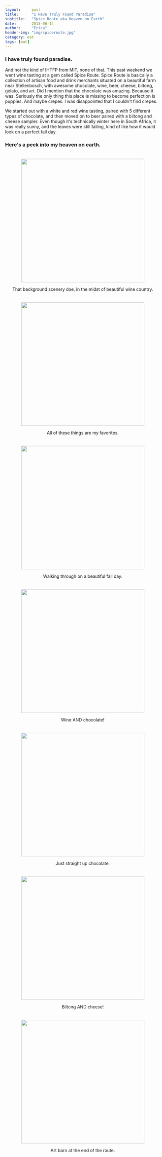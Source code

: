```yaml
---
layout:     post
title:      "I Have Truly Found Paradise"
subtitle:   "Spice Route aka Heaven on Earth"
date:       2015-06-14
author:     "Erica"
header-img: "img/spiceroute.jpg"
category: eat
tags: [eat]
---
```


<h3 class="section-heading">I have truly found paradise.</h3>

And not the kind of IHTFP from MIT, none of that. This past weekend we went wine tasting at a gem called Spice Route. Spice Route is basically a collection of artisan food and drink merchants situated on a beautiful farm near Stellenbosch, with awesome chocolate, wine, beer, cheese, biltong, gelato, and art. Did I mention that the chocolate was amazing. Because it was. Seriously the only thing this place is missing to become perfection is puppies. And maybe crepes. I was disappointed that I couldn't find crepes.

We started out with a white and red wine tasting, paired with 5 different types of chocolate, and then moved on to beer paired with a biltong and cheese sampler. Even though it's technically winter here in South Africa, it was really sunny, and the leaves were still falling, kind of like how it would look on a perfect fall day.

<h3>Here's a peek into my heaven on earth.</h3>

<center>
  <img src="{{site.url}}/img/eat/spice/scenery.jpg" height="400px" width="400px" style="padding-top:20px"/>
  <p>
    That background scenery doe, in the midst of beautiful wine country.
  </p>
</center>

<center>
  <img src="{{site.url}}/img/eat/spice/signs.jpg" height="400px" width="400px" style="padding-top:20px"/>
  <p>
    All of these things are my favorites.
  </p>
</center>

<center>
  <img src="{{site.url}}/img/eat/spice/path.jpg" height="400px" width="400px" style="padding-top:20px"/>
  <p>
    Walking through on a beautiful fall day.
  </p>
</center>

<center>
  <img src="{{site.url}}/img/eat/spice/wine.jpg" height="400px" width="400px" style="padding-top:20px"/>
  <p>
    Wine AND chocolate!
  </p>
</center>

<center>
  <img src="{{site.url}}/img/eat/spice/chocolate.jpg" height="400px" width="400px" style="padding-top:20px"/>
  <p>
    Just straight up chocolate.
  </p>
</center>

<center>
  <img src="{{site.url}}/img/eat/spice/biltong_cheese.jpg" height="400px" width="400px" style="padding-top:20px"/>
  <p>
    Biltong AND cheese!
  </p>
</center>

<center>
  <img src="{{site.url}}/img/eat/spice/art_barn.jpg" height="400px" width="400px" style="padding-top:20px"/>
  <p>
    Art barn at the end of the route.
  </p>
</center>